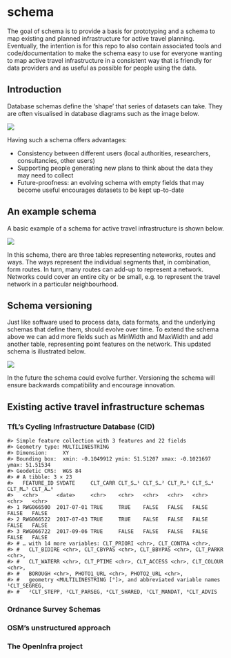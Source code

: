 
<!-- README.md is generated from README.Rmd. Please edit that file -->

# schema

<!-- badges: start -->
<!-- badges: end -->

The goal of schema is to provide a basis for prototyping and a schema to
map existing and planned infrastructure for active travel planning.
Eventually, the intention is for this repo to also contain associated
tools and code/documentation to make the schema easy to use for everyone
wanting to map active travel infrastructure in a consistent way that is
friendly for data providers and as useful as possible for people using
the data.

## Introduction

Database schemas define the ‘shape’ that series of datasets can take.
They are often visualised in database diagrams such as the image below.

![](https://user-images.githubusercontent.com/1825120/185740368-56effb61-a3c1-4534-bd49-ad42951f2fd7.png)

Having such a schema offers advantages:

-   Consistency between different users (local authorities, researchers,
    consultancies, other users)
-   Supporting people generating new plans to think about the data they
    may need to collect
-   Future-proofness: an evolving schema with empty fields that may
    become useful encourages datasets to be kept up-to-date

## An example schema

A basic example of a schema for active travel infrastructure is shown
below.

![](https://user-images.githubusercontent.com/1825120/185741429-fabb3183-bcbe-4bd9-8396-dff4a533d55d.png)

In this schema, there are three tables representing neteworks, routes
and ways. The ways represent the individual segments that, in
combination, form routes. In turn, many routes can add-up to represent a
network. Networks could cover an entire city or be small, e.g. to
represent the travel network in a particular neighbourhood.

## Schema versioning

Just like software used to process data, data formats, and the
underlying schemas that define them, should evolve over time. To extend
the schema above we can add more fields such as MinWidth and MaxWidth
and add another table, representing point features on the network. This
updated schema is illustrated below.

![](https://user-images.githubusercontent.com/1825120/185744446-0896f9e8-de0b-43d9-ac9e-21735762017f.png)

In the future the schema could evolve further. Versioning the schema
will ensure backwards compatibility and encourage innovation.

## Existing active travel infrastructure schemas

### TfL’s Cycling Infrastructure Database (CID)

    #> Simple feature collection with 3 features and 22 fields
    #> Geometry type: MULTILINESTRING
    #> Dimension:     XY
    #> Bounding box:  xmin: -0.1049912 ymin: 51.51207 xmax: -0.1021697 ymax: 51.51534
    #> Geodetic CRS:  WGS 84
    #> # A tibble: 3 × 23
    #>   FEATURE_ID SVDATE     CLT_CARR CLT_S…¹ CLT_S…² CLT_P…³ CLT_S…⁴ CLT_M…⁵ CLT_A…⁶
    #>   <chr>      <date>     <chr>    <chr>   <chr>   <chr>   <chr>   <chr>   <chr>  
    #> 1 RWG066500  2017-07-01 TRUE     TRUE    FALSE   FALSE   FALSE   FALSE   FALSE  
    #> 2 RWG066522  2017-07-03 TRUE     TRUE    FALSE   FALSE   FALSE   FALSE   FALSE  
    #> 3 RWG066722  2017-09-06 TRUE     FALSE   FALSE   FALSE   FALSE   FALSE   FALSE  
    #> # … with 14 more variables: CLT_PRIORI <chr>, CLT_CONTRA <chr>,
    #> #   CLT_BIDIRE <chr>, CLT_CBYPAS <chr>, CLT_BBYPAS <chr>, CLT_PARKR <chr>,
    #> #   CLT_WATERR <chr>, CLT_PTIME <chr>, CLT_ACCESS <chr>, CLT_COLOUR <chr>,
    #> #   BOROUGH <chr>, PHOTO1_URL <chr>, PHOTO2_URL <chr>,
    #> #   geometry <MULTILINESTRING [°]>, and abbreviated variable names ¹​CLT_SEGREG,
    #> #   ²​CLT_STEPP, ³​CLT_PARSEG, ⁴​CLT_SHARED, ⁵​CLT_MANDAT, ⁶​CLT_ADVIS

### Ordnance Survey Schemas

### OSM’s unstructured approach

### The OpenInfra project
